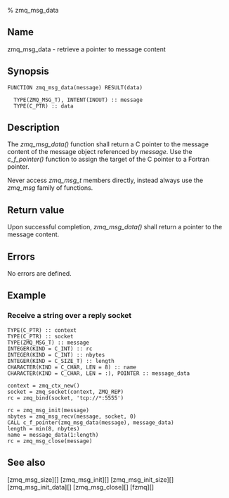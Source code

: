 % zmq_msg_data


Name
----

zmq_msg_data - retrieve a pointer to message content


Synopsis
--------

~~~{.synopsis}
FUNCTION zmq_msg_data(message) RESULT(data)

  TYPE(ZMQ_MSG_T), INTENT(INOUT) :: message
  TYPE(C_PTR) :: data
~~~


Description
-----------

The *zmq_msg_data()* function shall return a C pointer to the message content
of the message object referenced by _message_.  Use the *c_f_pointer()*
function to assign the target of the C pointer to a Fortran pointer.

Never access *zmq_msg_t* members directly, instead always use the *zmq_msg*
family of functions.


Return value
------------

Upon successful completion, *zmq_msg_data()* shall return a pointer to the
message content.


Errors
------

No errors are defined.


Example
-------

### Receive a string over a reply socket

~~~{.example}
TYPE(C_PTR) :: context
TYPE(C_PTR) :: socket
TYPE(ZMQ_MSG_T) :: message
INTEGER(KIND = C_INT) :: rc
INTEGER(KIND = C_INT) :: nbytes
INTEGER(KIND = C_SIZE_T) :: length
CHARACTER(KIND = C_CHAR, LEN = 8) :: name
CHARACTER(KIND = C_CHAR, LEN = :), POINTER :: message_data

context = zmq_ctx_new()
socket = zmq_socket(context, ZMQ_REP)
rc = zmq_bind(socket, 'tcp://*:5555')

rc = zmq_msg_init(message)
nbytes = zmq_msg_recv(message, socket, 0)
CALL c_f_pointer(zmq_msg_data(message), message_data)
length = min(8, nbytes)
name = message_data(1:length)
rc = zmq_msg_close(message)
~~~


See also
--------

[zmq_msg_size][]
[zmq_msg_init][]
[zmq_msg_init_size][]
[zmq_msg_init_data][]
[zmq_msg_close][]
[fzmq][]
